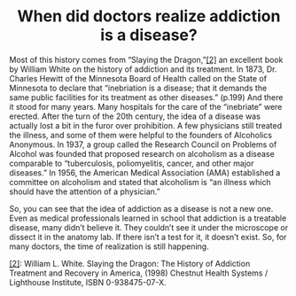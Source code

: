 <center><h1>When did doctors realize addiction is a disease?</h1></center>

Most of this history comes from “Slaying the Dragon,”<a name="ref2" href="#foot2">[2]</a> an excellent book by William White on the history of addiction and its treatment. In 1873, Dr. Charles Hewitt of the Minnesota Board of Health called on the State of Minnesota to declare that “inebriation is a disease; that it demands the same public facilities for its treatment as other diseases.” (p.199) And there it stood for many years. Many hospitals for the care of the “inebriate” were erected. After the turn of the 20th century, the idea of a disease was actually lost a bit in the furor over prohibition. A few physicians still treated the illness, and some of them were helpful to the founders of Alcoholics Anonymous. In 1937, a group called the Research Council on Problems of Alcohol was founded that proposed research on alcoholism as a disease comparable to “tuberculosis, poliomyelitis, cancer, and other major diseases.” In 1956, the American Medical Association (AMA) established a committee on alcoholism and stated that alcoholism is “an illness which should have the attention of a physician.”

So, you can see that the idea of addiction as a disease is not a new one. Even as medical professionals learned in school that addiction is a treatable disease, many didn’t believe it. They couldn’t see it under the microscope or dissect it in the anatomy lab. If there isn’t a test for it, it doesn’t exist. So, for many doctors, the time of realization is still happening.

<a name="foot2" href="#ref2">[2]</a>: William L. White. Slaying the Dragon: The History of Addiction Treatment and Recovery in America, (1998) Chestnut Health Systems / Lighthouse Institute, ISBN 0-938475-07-X.
